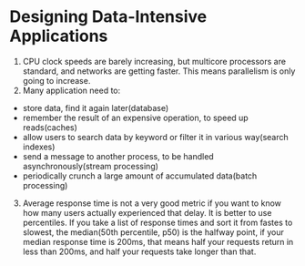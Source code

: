 # Designing Data-Intensive Applications

1. CPU clock speeds are barely increasing, but multicore processors are standard, and networks are getting faster. This means parallelism is only going to increase. 
2. Many application need to:
  - store data, find it again later(database)
  - remember the result of an expensive operation, to speed up reads(caches)
  - allow users to search data by keyword or filter it in various way(search indexes)
  - send a message to another process, to be handled asynchronously(stream processing)
  - periodically crunch a large amount of accumulated data(batch processing)
3. Average response time is not a very good metric if you want to know how many users actually experienced that delay. It is better to use percentiles. If you take a list of response times and sort it from fastes to slowest, the median(50th percentile, p50) is the halfway point, if your median response time is 200ms, that means half your requests return in less than 200ms, and half your requests take longer than that. 
